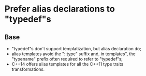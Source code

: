 Prefer alias declarations to "typedef"s
=======================================

Base
----

- "typedef"s don't support templatization, but alias 
  declaration do;
- alias templates avoid the "::type" suffix and, in templates",
  the "typename" prefix often required to refer to "typedef"s;
- C++14 offers alias templates for all the C++11 type traits
  transformations.
